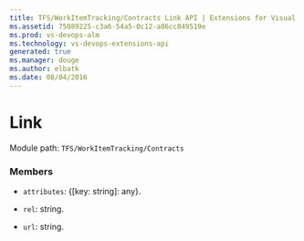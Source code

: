 ```yaml
---
title: TFS/WorkItemTracking/Contracts Link API | Extensions for Visual Studio Team Services
ms.assetid: 75089225-c3a6-54a5-0c12-a86cc849519e
ms.prod: vs-devops-alm
ms.technology: vs-devops-extensions-api
generated: true
ms.manager: douge
ms.author: elbatk
ms.date: 08/04/2016
---
```


# Link

Module path: `TFS/WorkItemTracking/Contracts`


### Members

* `attributes`: {[key: string]: any}. 

* `rel`: string.

* `url`: string. 

